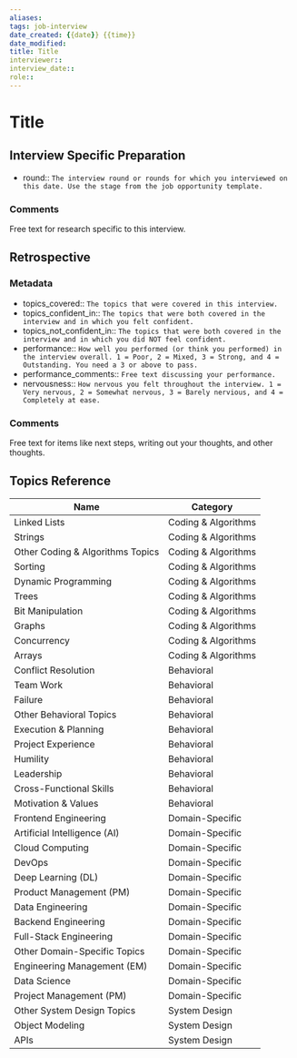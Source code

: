 ```yaml
---
aliases:
tags: job-interview
date_created: {{date}} {{time}}
date_modified: 
title: Title
interviewer:: 
interview_date:: 
role:: 
---
```


# Title

## Interview Specific Preparation

- round:: `The interview round or rounds for which you interviewed on this date. Use the stage from the job opportunity template.`

### Comments

Free text for research specific to this interview.

## Retrospective

### Metadata

- topics_covered:: `The topics that were covered in this interview.`
- topics_confident_in:: `The topics that were both covered in the interview and in which you felt confident.`
- topics_not_confident_in:: `The topics that were both covered in the interview and in which you did NOT feel confident.`
- performance:: `How well you performed (or think you performed) in the interview overall. 1 = Poor, 2 = Mixed, 3 = Strong, and 4 = Outstanding. You need a 3 or above to pass.`
- performance_comments:: `Free text discussing your performance.`
- nervousness:: `How nervous you felt throughout the interview. 1 = Very nervous, 2 = Somewhat nervous, 3 = Barely nervious, and 4 = Completely at ease.`

### Comments

Free text for items like next steps, writing out your thoughts, and other thoughts.

## Topics Reference

| Name                               | Category            |
| ---------------------------------- | ------------------- |
| Linked Lists                       | Coding & Algorithms |
| Strings                            | Coding & Algorithms |
| Other Coding & Algorithms Topics   | Coding & Algorithms |
| Sorting                            | Coding & Algorithms |
| Dynamic Programming                | Coding & Algorithms |
| Trees                              | Coding & Algorithms |
| Bit Manipulation                   | Coding & Algorithms |
| Graphs                             | Coding & Algorithms |
| Concurrency                        | Coding & Algorithms |
| Arrays                             | Coding & Algorithms |
| Conflict Resolution                | Behavioral          |
| Team Work                          | Behavioral          |
| Failure                            | Behavioral          |
| Other Behavioral Topics            | Behavioral          |
| Execution & Planning               | Behavioral          |
| Project Experience                 | Behavioral          |
| Humility                           | Behavioral          |
| Leadership                         | Behavioral          |
| Cross-Functional Skills            | Behavioral          |
| Motivation & Values                | Behavioral          |
| Frontend Engineering               | Domain-Specific     |
| Artificial Intelligence (AI)       | Domain-Specific     |
| Cloud Computing                    | Domain-Specific     |
| DevOps                             | Domain-Specific     |
| Deep Learning (DL)                 | Domain-Specific     |
| Product Management (PM)            | Domain-Specific     |
| Data Engineering                   | Domain-Specific     |
| Backend Engineering                | Domain-Specific     |
| Full-Stack Engineering             | Domain-Specific     |
| Other Domain-Specific Topics       | Domain-Specific     |
| Engineering Management (EM)        | Domain-Specific     |
| Data Science                       | Domain-Specific     |
| Project Management (PM)            | Domain-Specific     |
| Other System Design Topics         | System Design       |
| Object Modeling                    | System Design       |
| APIs                               | System Design       |
